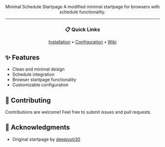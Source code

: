 <div align="center">
Minimal Schedule Startpage A modified minimal startpage for browsers with schedule functionality.

---

### 📋 Quick Links
[Installation](https://github.com/deepjyoti30/startpage/wiki/Installation) • [Configuration](https://github.com/deepjyoti30/startpage/wiki/Configuration) • [Wiki](https://github.com/deepjyoti30/startpage/wiki)
</div>

## ✨ Features
- Clean and minimal design
- Schedule integration
- Browser startpage functionality
- Customizable configuration

## 🤝 Contributing
Contributions are welcome! Feel free to submit issues and pull requests.

## 🙏 Acknowledgments
- Original startpage by [deepjyoti30](https://github.com/deepjyoti30/startpage)
